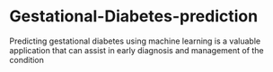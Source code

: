 # Gestational-Diabetes-prediction
Predicting gestational diabetes using machine learning is a valuable application that can assist in early diagnosis and management of the condition
